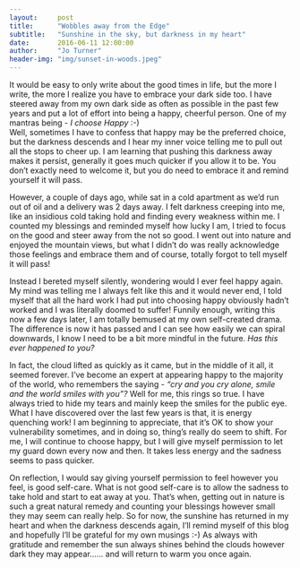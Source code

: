 ```yaml
---
layout:     post
title:      "Wobbles away from the Edge"
subtitle:   "Sunshine in the sky, but darkness in my heart"
date:       2016-06-11 12:00:00
author:     "Jo Turner"
header-img: "img/sunset-in-woods.jpeg"
---
```


It would be easy to only write about the good times in life, but the more I write, the more I realize you have 
to embrace your dark side too. I have steered away from my own dark side as often as possible in the past few 
years and put a lot of effort into being a happy, cheerful person. One of my mantras being - *I choose Happy* :-)  
Well, sometimes I have to confess that happy may be the preferred choice, but the darkness descends and 
I hear my inner voice telling me to pull out all the stops to cheer up. I am learning that pushing this 
darkness away makes it persist, generally it goes much quicker if you allow it to be. You don’t exactly 
need to welcome it, but you do need to embrace it and remind yourself it will pass.

However, a couple of days ago, while sat in a cold apartment as we’d run out of oil and a delivery was 2 
days away. I felt darkness creeping into me, like an insidious cold taking hold and finding every weakness 
within me. I counted my blessings and reminded myself how lucky I am, I tried to focus on the good and 
steer away from the not so good. I went out into nature and enjoyed the mountain views, but what I didn’t 
do was really acknowledge those feelings and embrace them and of course, totally forgot to tell myself it 
will pass! 

Instead I bereted myself silently, wondering would I ever feel happy again. My mind was telling me I always 
felt like this and it would never end, I told myself that all the hard work I had put into choosing happy 
obviously hadn’t worked and I was literally doomed to suffer! Funnily enough, writing this now a few days 
later, I am totally bemused at my own self-created drama. The difference is now it has passed and I can 
see how easily we can spiral downwards, I know I need to be a bit more mindful in the future. *Has this 
ever happened to you?*

In fact, the cloud lifted as quickly as it came, but in the middle of it all, it seemed forever.  I’ve 
become an expert at appearing happy to the majority of the world, who remembers the saying - *“cry and 
you cry alone, smile and the world smiles with you”?*  Well for me, this rings so true. I have always tried 
to hide my tears and mainly keep the smiles for the public eye. What I have discovered over the last few 
years is that, it is energy quenching work! I am beginning to appreciate, that it’s OK to show your 
vulnerability sometimes, and in doing so, thing’s really do seem to shift. For me, I will continue to choose 
happy, but I will give myself permission to let my guard down every now and then. It takes less energy and 
the sadness seems to pass quicker. 

On reflection, I would say giving yourself permission to feel however you feel, is good self-care. What is 
not good self-care is to allow the sadness to take hold and start to eat away at you. That’s when, getting 
out in nature is such a great natural remedy and counting your blessings however small they may seem can 
really help. So for now, the sunshine has returned in my heart and when the darkness descends again, I’ll 
remind myself of this blog and hopefully I’ll be grateful for my own musings :-)  As always with gratitude and 
remember the sun always shines behind the clouds however dark they may appear…… and will return to warm you
once again. 
